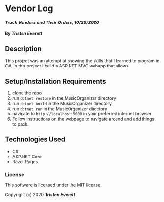 # Vendor Log

#### _Track Vendors and Their Orders, 10/29/2020_

#### By _**Tristen Everett**_

## Description

This project was an attempt at showing the skills that I learned to program in C#. In this project I build a ASP.NET MVC webapp that allows

## Setup/Installation Requirements

1. clone the repo
2. run `dotnet restore` in the MusicOrganizer directory
3. run `dotnet build` in the MusicOrganizer directory
4. run `dotnet run` in the MusicOrganizer directory
5. navigate to `http://localhost:5000` in your preferred internet browser
6. Follow instructions on the webpage to navigate around and add things to pack.

## Technologies Used

* C#
* ASP.NET Core
* Razor Pages

### License

This software is licensed under the MIT license

Copyright (c) 2020 **_Tristen Everett_**